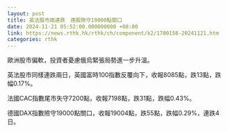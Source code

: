 ```yaml
---
layout: post
title: 英法股市兩連跌　德股險守19000點關口
date: 2024-11-21 05:52:00.000000000 +08:00
link: https://news.rthk.hk/rthk/ch/component/k2/1780158-20241121.htm
categories: rthk
---
```


歐洲股市偏軟，投資者憂慮俄烏緊張局勢進一步升溫。

英法股市同樣連跌兩日，英國富時100指數反覆向下，收報8085點，跌13點，跌幅0.17%。

法國CAC指數尾市失守7200點，收報7198點，跌31點，跌幅0.43%。

德國DAX指數險守19000點關口，收報19004點，跌55點，跌幅0.29%，連跌4日。
